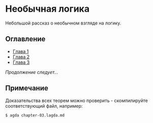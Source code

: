 # Необычная логика

Небольшой рассказ о необычном взгляде на логику.

## Оглавление

- [Глава 1](chapter-01.lagda.md)
- [Глава 2](chapter-02.lagda.md)
- [Глава 3](chapter-03.lagda.md)

_Продолжение следует..._

## Примечание

Доказательства всех теорем можно проверить - скомпилируйте соответствующий
файл, например:

```bash
$ agda chapter-03.lagda.md
```
